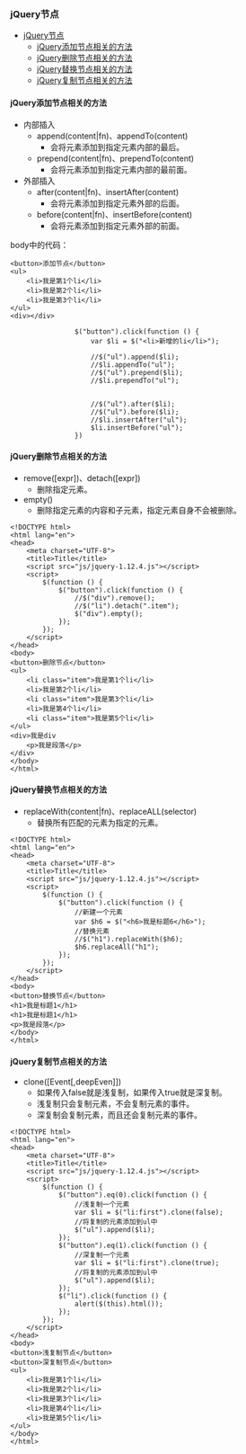 ### jQuery节点

- [jQuery节点](#jquery节点)
	- [ jQuery添加节点相关的方法](#jquery添加节点相关的方法)
	- [jQuery删除节点相关的方法](#jquery删除节点相关的方法)
	- [jQuery替换节点相关的方法](#jquery替换节点相关的方法)
	- [jQuery复制节点相关的方法](#jquery复制节点相关的方法)

#### jQuery添加节点相关的方法

- 内部插入
	- append(content|fn)、appendTo(content)
		- 会将元素添加到指定元素内部的最后。
	- prepend(content|fn)、prependTo(content)
		- 会将元素添加到指定元素内部的最前面。
- 外部插入
	- after(content|fn)、insertAfter(content)
		- 会将元素添加到指定元素外部的后面。
	- before(content|fn)、insertBefore(content)
		- 会将元素添加到指定元素外部的前面。

body中的代码：

```
<button>添加节点</button>
<ul>
    <li>我是第1个li</li>
    <li>我是第2个li</li>
    <li>我是第3个li</li>
</ul>
<div></div>
```

```
                $("button").click(function () {
                    var $li = $("<li>新增的li</li>");
                    
                    //$("ul").append($li);
                    //$li.appendTo("ul");
                    //$("ul").prepend($li);
                    //$li.prependTo("ul");
                    

                    //$("ul").after($li);
                    //$("ul").before($li);
                    //$li.insertAfter("ul");
                    $li.insertBefore("ul");
                })
```

#### jQuery删除节点相关的方法

- remove([expr])、detach([expr])
	- 删除指定元素。
- empty()
	- 删除指定元素的内容和子元素，指定元素自身不会被删除。

```
<!DOCTYPE html>
<html lang="en">
<head>
    <meta charset="UTF-8">
    <title>Title</title>
    <script src="js/jquery-1.12.4.js"></script>
    <script>
        $(function () {
            $("button").click(function () {
                //$("div").remove();
                //$("li").detach(".item");
                $("div").empty();
            });
        });
    </script>
</head>
<body>
<button>删除节点</button>
<ul>
    <li class="item">我是第1个li</li>
    <li>我是第2个li</li>
    <li class="item">我是第3个li</li>
    <li>我是第4个li</li>
    <li class="item">我是第5个li</li>
</ul>
<div>我是div
    <p>我是段落</p>
</div>
</body>
</html>
```

#### jQuery替换节点相关的方法

- replaceWith(content|fn)、replaceALL(selector)
	- 替换所有匹配的元素为指定的元素。

```
<!DOCTYPE html>
<html lang="en">
<head>
    <meta charset="UTF-8">
    <title>Title</title>
    <script src="js/jquery-1.12.4.js"></script>
    <script>
        $(function () {
            $("button").click(function () {
                //新建一个元素
                var $h6 = $("<h6>我是标题6</h6>");
                //替换元素
                //$("h1").replaceWith($h6);
                $h6.replaceAll("h1");
            });
        });
    </script>
</head>
<body>
<button>替换节点</button>
<h1>我是标题1</h1>
<h1>我是标题1</h1>
<p>我是段落</p>
</body>
</html>
```

#### jQuery复制节点相关的方法

- clone([Event[,deepEven]])
	- 如果传入false就是浅复制，如果传入true就是深复制。
	- 浅复制只会复制元素，不会复制元素的事件。
	- 深复制会复制元素，而且还会复制元素的事件。

```
<!DOCTYPE html>
<html lang="en">
<head>
    <meta charset="UTF-8">
    <title>Title</title>
    <script src="js/jquery-1.12.4.js"></script>
    <script>
        $(function () {
            $("button").eq(0).click(function () {
                //浅复制一个元素
                var $li = $("li:first").clone(false);
                //将复制的元素添加到ul中
                $("ul").append($li);
            });
            $("button").eq(1).click(function () {
                //深复制一个元素
                var $li = $("li:first").clone(true);
                //将复制的元素添加到ul中
                $("ul").append($li);
            });
            $("li").click(function () {
                alert($(this).html());
            });
        });
    </script>
</head>
<body>
<button>浅复制节点</button>
<button>深复制节点</button>
<ul>
    <li>我是第1个li</li>
    <li>我是第2个li</li>
    <li>我是第3个li</li>
    <li>我是第4个li</li>
    <li>我是第5个li</li>
</ul>
</body>
</html>
```






